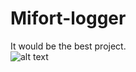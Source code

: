 # Mifort-logger
It would be the best project.  
![alt text](https://filmschoolrejects.com/wp-content/uploads/2018/12/SpongeBob_rainbow-e1543803672867-700x525.jpg)
